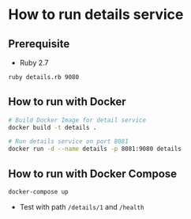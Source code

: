 # How to run details service

## Prerequisite

* Ruby 2.7

```bash
ruby details.rb 9080
```

## How to run with Docker

```bash
# Build Docker Image for detail service
docker build -t details .

# Run details service on port 8081
docker run -d --name details -p 8081:9080 details
```

## How to run with Docker Compose

```bash
docker-compose up
```


* Test with path `/details/1` and `/health`
